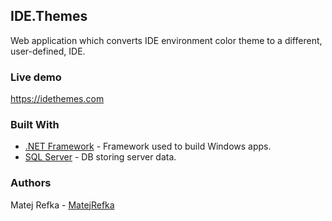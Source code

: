 ## IDE.Themes
Web application which converts IDE environment color theme to a different, user-defined, IDE. 

### Live demo

https://idethemes.com

### Built With

* [.NET Framework](https://dotnet.microsoft.com/learn/dotnet/what-is-dotnet-framework) - Framework used to build Windows apps.
* [SQL Server](https://www.microsoft.com/en-gb/sql-server/sql-server-downloads) - DB storing server data.

### Authors

Matej Refka  - [MatejRefka](https://github.com/MatejRefka)
